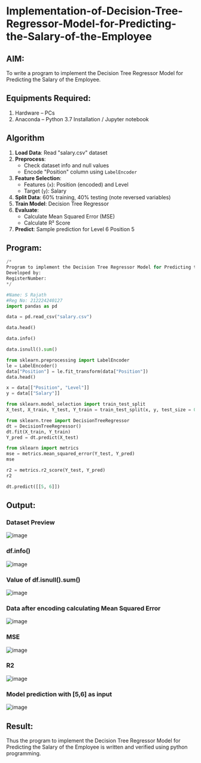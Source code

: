 # Implementation-of-Decision-Tree-Regressor-Model-for-Predicting-the-Salary-of-the-Employee

## AIM:
To write a program to implement the Decision Tree Regressor Model for Predicting the Salary of the Employee.

## Equipments Required:
1. Hardware – PCs
2. Anaconda – Python 3.7 Installation / Jupyter notebook

## Algorithm

1. **Load Data**: Read "salary.csv" dataset
2. **Preprocess**:
   - Check dataset info and null values
   - Encode "Position" column using `LabelEncoder`
3. **Feature Selection**:
   - Features (`x`): Position (encoded) and Level
   - Target (`y`): Salary
4. **Split Data**: 60% training, 40% testing (note reversed variables)
5. **Train Model**: Decision Tree Regressor
6. **Evaluate**:
   - Calculate Mean Squared Error (MSE)
   - Calculate R² Score
7. **Predict**: Sample prediction for Level 6 Position 5

## Program:

```py
/*
Program to implement the Decision Tree Regressor Model for Predicting the Salary of the Employee.
Developed by: 
RegisterNumber:  
*/
```

```py
#Name: S Rajath
#Reg No: 212224240127
import pandas as pd

data = pd.read_csv("salary.csv")

data.head()

data.info()

data.isnull().sum()

from sklearn.preprocessing import LabelEncoder
le = LabelEncoder()
data["Position"] = le.fit_transform(data["Position"])
data.head()

x = data[["Position", "Level"]]
y = data[["Salary"]]

from sklearn.model_selection import train_test_split
X_test, X_train, Y_test, Y_train = train_test_split(x, y, test_size = 0.4, random_state = 4)

from sklearn.tree import DecisionTreeRegressor
dt = DecisionTreeRegressor()
dt.fit(X_train, Y_train)
Y_pred = dt.predict(X_test)

from sklearn import metrics
mse = metrics.mean_squared_error(Y_test, Y_pred)
mse

r2 = metrics.r2_score(Y_test, Y_pred)
r2

dt.predict([[5, 6]])
```

## Output:

### Dataset Preview
![image](https://github.com/user-attachments/assets/4d199b1c-3482-41e2-bb0a-24946776c421)


### df.info()
![image](https://github.com/user-attachments/assets/9c489899-a260-44b9-8bb9-d07561c34031)

### Value of df.isnull().sum()
![image](https://github.com/user-attachments/assets/9aeb1acf-47c0-4435-80de-c3c7b2c70c84)

### Data after encoding calculating Mean Squared Error
![image](https://github.com/user-attachments/assets/7d087205-a3f1-4838-83d0-c926718bf5d1)

### MSE
![image](https://github.com/user-attachments/assets/d4182442-d32d-4fd0-9532-5b088fc6f0c9)

### R2
![image](https://github.com/user-attachments/assets/d561c002-b78a-4fab-aa02-115d5eb2f018)

### Model prediction with [5,6] as input
![image](https://github.com/user-attachments/assets/9046c0d1-137c-4d84-b7e9-add19dafd297)


## Result:
Thus the program to implement the Decision Tree Regressor Model for Predicting the Salary of the Employee is written and verified using python programming.
